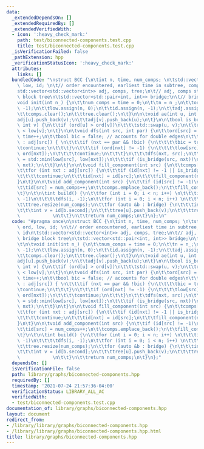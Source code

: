 ```yaml
---
data:
  _extendedDependsOn: []
  _extendedRequiredBy: []
  _extendedVerifiedWith:
  - icon: ':heavy_check_mark:'
    path: test/biconnected-components.test.cpp
    title: test/biconnected-components.test.cpp
  _isVerificationFailed: false
  _pathExtension: hpp
  _verificationStatusIcon: ':heavy_check_mark:'
  attributes:
    links: []
  bundledCode: "\nstruct BCC {\n\tint n, time, num_comps; \n\tstd::vector<int> ord,\
    \ low, id; \n\t// order encountered, earliest time in subtree, component id\n\t\
    std::vector<std::vector<int>> adj, comps, tree;\n\t// adj, comps storage, bridge\
    \ block tree\n\tstd::vector<std::pair<int, int>> bridge;\n\t// bridges\n\t\n\t\
    void init(int n_) {\n\t\tnum_comps = time = 0;\n\t\tn = n_;\n\t\tord.assign(n,\
    \ -1);\n\t\tlow.assign(n, 0);\n\t\tid.assign(n, -1);\n\t\tadj.assign(n, std::vector<int>());\n\
    \t\tcomps.clear();\n\t\ttree.clear();\n\t}\n\n\tvoid ae(int u, int v) {\n\t\t\
    adj[u].push_back(v);\n\t\tadj[v].push_back(u);\n\t}\n\n\tbool is_bridge(int u,\
    \ int v) {\n\t\tif (ord[u] > ord[v])\n\t\t\tstd::swap(u, v);\n\t\treturn ord[u]\
    \ < low[v];\n\t}\n\n\tvoid dfs(int src, int par) {\n\t\tord[src] = low[src] =\
    \ time++;\n\t\tbool bic = false; // accounts for double edges\n\t\tfor (int nxt\
    \ : adj[src]) { \n\t\t\tif (nxt == par && !bic) {\n\t\t\t\tbic = true;\n\t\t\t\
    \tcontinue;\n\t\t\t}\n\t\t\tif (ord[nxt] != -1) {\n\t\t\t\tlow[src] = std::min(low[src],\
    \ ord[nxt]);\n\t\t\t\tcontinue;\n\t\t\t}\n\t\t\tdfs(nxt, src);\n\t\t\tlow[src]\
    \ = std::min(low[src], low[nxt]);\n\t\t\tif (is_bridge(src, nxt))\n\t\t\t\tbridge.emplace_back(src,\
    \ nxt);\n\t\t}\n\t}\n\n\tvoid fill_component(int src) {\n\t\tcomps[id[src]].push_back(src);\n\
    \t\tfor (int nxt : adj[src]) {\n\t\t\tif (id[nxt] != -1 || is_bridge(nxt, src))\n\
    \t\t\t\tcontinue;\n\t\t\tid[nxt] = id[src];\n\t\t\tfill_component(nxt);\n\t\t\
    }\n\t}\n\n\tvoid add_component(int src) {\n\t\tif (id[src] != -1)\n\t\t\treturn;\n\
    \t\tid[src] = num_comps++;\n\t\tcomps.emplace_back();\n\t\tfill_component(src);\n\
    \t}\n\t\n\tint build() {\n\t\tfor (int i = 0; i < n; i++) \n\t\t\tif (ord[i] ==\
    \ -1)\n\t\t\t\tdfs(i, -1);\n\t\tfor (int i = 0; i < n; i++) \n\t\t\tadd_component(i);\n\
    \t\ttree.resize(num_comps);\n\t\tfor (auto &b : bridge) {\n\t\t\tint u = id[b.first];\n\
    \t\t\tint v = id[b.second];\n\t\t\ttree[u].push_back(v);\n\t\t\ttree[v].push_back(u);\
    \            \n\t\t}\n\t\treturn num_comps;\n\t}\n};\n"
  code: "#pragma once\n\nstruct BCC {\n\tint n, time, num_comps; \n\tstd::vector<int>\
    \ ord, low, id; \n\t// order encountered, earliest time in subtree, component\
    \ id\n\tstd::vector<std::vector<int>> adj, comps, tree;\n\t// adj, comps storage,\
    \ bridge block tree\n\tstd::vector<std::pair<int, int>> bridge;\n\t// bridges\n\
    \t\n\tvoid init(int n_) {\n\t\tnum_comps = time = 0;\n\t\tn = n_;\n\t\tord.assign(n,\
    \ -1);\n\t\tlow.assign(n, 0);\n\t\tid.assign(n, -1);\n\t\tadj.assign(n, std::vector<int>());\n\
    \t\tcomps.clear();\n\t\ttree.clear();\n\t}\n\n\tvoid ae(int u, int v) {\n\t\t\
    adj[u].push_back(v);\n\t\tadj[v].push_back(u);\n\t}\n\n\tbool is_bridge(int u,\
    \ int v) {\n\t\tif (ord[u] > ord[v])\n\t\t\tstd::swap(u, v);\n\t\treturn ord[u]\
    \ < low[v];\n\t}\n\n\tvoid dfs(int src, int par) {\n\t\tord[src] = low[src] =\
    \ time++;\n\t\tbool bic = false; // accounts for double edges\n\t\tfor (int nxt\
    \ : adj[src]) { \n\t\t\tif (nxt == par && !bic) {\n\t\t\t\tbic = true;\n\t\t\t\
    \tcontinue;\n\t\t\t}\n\t\t\tif (ord[nxt] != -1) {\n\t\t\t\tlow[src] = std::min(low[src],\
    \ ord[nxt]);\n\t\t\t\tcontinue;\n\t\t\t}\n\t\t\tdfs(nxt, src);\n\t\t\tlow[src]\
    \ = std::min(low[src], low[nxt]);\n\t\t\tif (is_bridge(src, nxt))\n\t\t\t\tbridge.emplace_back(src,\
    \ nxt);\n\t\t}\n\t}\n\n\tvoid fill_component(int src) {\n\t\tcomps[id[src]].push_back(src);\n\
    \t\tfor (int nxt : adj[src]) {\n\t\t\tif (id[nxt] != -1 || is_bridge(nxt, src))\n\
    \t\t\t\tcontinue;\n\t\t\tid[nxt] = id[src];\n\t\t\tfill_component(nxt);\n\t\t\
    }\n\t}\n\n\tvoid add_component(int src) {\n\t\tif (id[src] != -1)\n\t\t\treturn;\n\
    \t\tid[src] = num_comps++;\n\t\tcomps.emplace_back();\n\t\tfill_component(src);\n\
    \t}\n\t\n\tint build() {\n\t\tfor (int i = 0; i < n; i++) \n\t\t\tif (ord[i] ==\
    \ -1)\n\t\t\t\tdfs(i, -1);\n\t\tfor (int i = 0; i < n; i++) \n\t\t\tadd_component(i);\n\
    \t\ttree.resize(num_comps);\n\t\tfor (auto &b : bridge) {\n\t\t\tint u = id[b.first];\n\
    \t\t\tint v = id[b.second];\n\t\t\ttree[u].push_back(v);\n\t\t\ttree[v].push_back(u);\
    \            \n\t\t}\n\t\treturn num_comps;\n\t}\n};"
  dependsOn: []
  isVerificationFile: false
  path: library/graphs/biconnected-components.hpp
  requiredBy: []
  timestamp: '2021-07-24 21:57:36-04:00'
  verificationStatus: LIBRARY_ALL_AC
  verifiedWith:
  - test/biconnected-components.test.cpp
documentation_of: library/graphs/biconnected-components.hpp
layout: document
redirect_from:
- /library/library/graphs/biconnected-components.hpp
- /library/library/graphs/biconnected-components.hpp.html
title: library/graphs/biconnected-components.hpp
---
```

